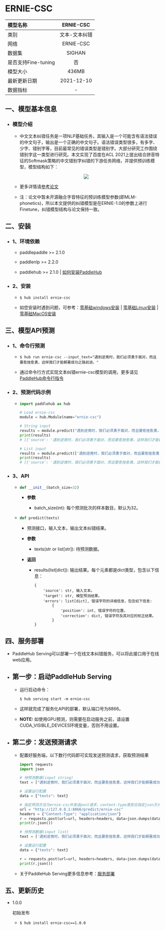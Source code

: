 # ERNIE-CSC

|模型名称|ERNIE-CSC|
| :--- | :---: | 
|类别|文本-文本纠错|
|网络|ERNIE-CSC|
|数据集|SIGHAN|
|是否支持Fine-tuning|否|
|模型大小|436MB|
|最新更新日期|2021-12-10|
|数据指标|-|



## 一、模型基本信息

- ### 模型介绍

  - 中文文本纠错任务是一项NLP基础任务，其输入是一个可能含有语法错误的中文句子，输出是一个正确的中文句子。语法错误类型很多，有多字、少字、错别字等，目前最常见的错误类型是错别字。大部分研究工作围绕错别字这一类型进行研究。本文实现了百度在ACL 2021上提出结合拼音特征的Softmask策略的中文错别字纠错的下游任务网络，并提供预训练模型，模型结构如下：

  <p align="center">
  <img src="https://user-images.githubusercontent.com/40840292/146150468-9168651a-1fa0-4d60-9871-69e494d1d370.png" hspace='10'/> <br />
  </p>

  - 更多详情请[参考论文](https://aclanthology.org/2021.findings-acl.198.pdf)

  - 注：论文中暂未开源融合字音特征的预训练模型参数(即MLM-phonetics)，所以本文提供的纠错模型是在ERNIE-1.0的参数上进行Finetune，纠错模型结构与论文保持一致。

## 二、安装

- ### 1、环境依赖  

  - paddlepaddle >= 2.1.0
  
  - paddlenlp >= 2.2.0

  - paddlehub >= 2.1.0    | [如何安装PaddleHub](../../../../docs/docs_ch/get_start/installation.rst)

- ### 2、安装

  - ```shell
    $ hub install ernie-csc
    ```
  - 如您安装时遇到问题，可参考：[零基础windows安装](../../../../docs/docs_ch/get_start/windows_quickstart.md)
 | [零基础Linux安装](../../../../docs/docs_ch/get_start/linux_quickstart.md) | [零基础MacOS安装](../../../../docs/docs_ch/get_start/mac_quickstart.md)

## 三、模型API预测

- ### 1、命令行预测

  - ```shell
    $ hub run ernie-csc --input_text="遇到逆竟时，我们必须勇于面对，而且要愈挫愈勇，这样我们才能朝著成功之路前进。"
    ```
  - 通过命令行方式实现文本纠错ernie-csc模型的调用，更多请见 [PaddleHub命令行指令](../../../../docs/docs_ch/tutorial/cmd_usage.rst)

- ### 2、预测代码示例

  - ```python
    import paddlehub as hub

    # Load ernie-csc
    module = hub.Module(name="ernie-csc")

    # String input
    results = module.predict("遇到逆竟时，我们必须勇于面对，而且要愈挫愈勇，这样我们才能朝著成功之路前进。")
    print(results)
    # [{'source': '遇到逆竟时，我们必须勇于面对，而且要愈挫愈勇，这样我们才能朝著成功之路前进。', 'target': '遇到逆境时，我们必须勇于面对，而且要愈挫愈勇，这样我们才能朝著成功之路前进。', 'errors': [{'position': 3, 'correction': {'竟': '境'}}]}]

    # List input
    results = module.predict(['遇到逆竟时，我们必须勇于面对，而且要愈挫愈勇，这样我们才能朝著成功之路前进。', '人生就是如此，经过磨练才能让自己更加拙壮，才能使自己更加乐观。'])
    print(results)
    # [{'source': '遇到逆竟时，我们必须勇于面对，而且要愈挫愈勇，这样我们才能朝著成功之路前进。', 'target': '遇到逆境时，我们必须勇于面对，而且要愈挫愈勇，这样我们才能朝著成功之路前进。', 'errors': [{'position': 3, 'correction': {'竟': '境'}}]}, {'source': '人生就是如此，经过磨练才能让自己更加拙壮，才能使自己更加乐观。', 'target': '人生就是如此，经过磨练才能让自己更加茁壮，才能使自己更加乐观。', 'errors': [{'position': 18, 'correction': {'拙': '茁'}}]}]
    ```
    
- ### 3、API

  - ```python
    def __init__(batch_size=32)
    ```

    - **参数**

      - batch_size(int): 每个预测批次的样本数目，默认为32。

  - ```python
    def predict(texts)
    ```
    - 预测接口，输入文本，输出文本纠错结果。

    - **参数**

      - texts(str or list\[str\]): 待预测数据。

    - **返回**

      - results(list\[dict\]): 输出结果。每个元素都是dict类型，包含以下信息：  

            {
                'source': str, 输入文本。
                'target': str, 模型预测结果。
                'errors': list[dict], 错误字符的详细信息，包含如下信息:
                    {
                        'position': int, 错误字符的位置。
                        'correction': dict, 错误字符及其对应的校正结果。
                    }
            }


## 四、服务部署

- PaddleHub Serving可以部署一个在线文本纠错服务，可以将此接口用于在线web应用。

- ## 第一步：启动PaddleHub Serving

  - 运行启动命令：
    ```shell
    $ hub serving start -m ernie-csc
    ```

  - 这样就完成了服务化API的部署，默认端口号为8866。

  - **NOTE:** 如使用GPU预测，则需要在启动服务之前，请设置CUDA\_VISIBLE\_DEVICES环境变量，否则不用设置。

- ## 第二步：发送预测请求

  - 配置好服务端，以下数行代码即可实现发送预测请求，获取预测结果

    ```python
    import requests
    import json

    # 待预测数据(input string)
    text = ["遇到逆竟时，我们必须勇于面对，而且要愈挫愈勇，这样我们才能朝著成功之路前进。"]

    # 设置运行配置
    data = {"texts": text}
    
    # 指定预测方法为ernie-csc并发送post请求，content-type类型应指定json方式
    url = "http://127.0.0.1:8866/predict/ernie-csc"
    headers = {"Content-Type": "application/json"}
    r = requests.post(url=url, headers=headers, data=json.dumps(data))
    print(r.json())

    # 待预测数据(input list)
    text = ['遇到逆竟时，我们必须勇于面对，而且要愈挫愈勇，这样我们才能朝著成功之路前进。', '人生就是如此，经过磨练才能让自己更加拙壮，才能使自己更加乐观。']

    # 设置运行配置
    data = {"texts": text}

    r = requests.post(url=url, headers=headers, data=json.dumps(data))
    print(r.json())
    ```

  - 关于PaddleHub Serving更多信息参考：[服务部署](../../../../docs/docs_ch/tutorial/serving.md)


## 五、更新历史

* 1.0.0

  初始发布

  - ```shell
    $ hub install ernie-csc==1.0.0
    ```
